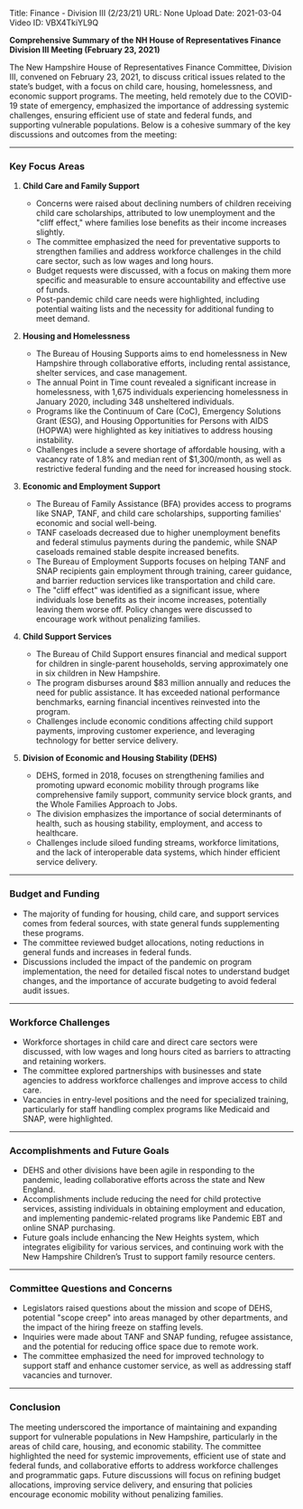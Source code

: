 Title: Finance - Division III (2/23/21)
URL: None
Upload Date: 2021-03-04
Video ID: VBX4TkiYL9Q

**Comprehensive Summary of the NH House of Representatives Finance Division III Meeting (February 23, 2021)**

The New Hampshire House of Representatives Finance Committee, Division III, convened on February 23, 2021, to discuss critical issues related to the state’s budget, with a focus on child care, housing, homelessness, and economic support programs. The meeting, held remotely due to the COVID-19 state of emergency, emphasized the importance of addressing systemic challenges, ensuring efficient use of state and federal funds, and supporting vulnerable populations. Below is a cohesive summary of the key discussions and outcomes from the meeting:

---

### **Key Focus Areas**

1. **Child Care and Family Support**  
   - Concerns were raised about declining numbers of children receiving child care scholarships, attributed to low unemployment and the "cliff effect," where families lose benefits as their income increases slightly.  
   - The committee emphasized the need for preventative supports to strengthen families and address workforce challenges in the child care sector, such as low wages and long hours.  
   - Budget requests were discussed, with a focus on making them more specific and measurable to ensure accountability and effective use of funds.  
   - Post-pandemic child care needs were highlighted, including potential waiting lists and the necessity for additional funding to meet demand.  

2. **Housing and Homelessness**  
   - The Bureau of Housing Supports aims to end homelessness in New Hampshire through collaborative efforts, including rental assistance, shelter services, and case management.  
   - The annual Point in Time count revealed a significant increase in homelessness, with 1,675 individuals experiencing homelessness in January 2020, including 348 unsheltered individuals.  
   - Programs like the Continuum of Care (CoC), Emergency Solutions Grant (ESG), and Housing Opportunities for Persons with AIDS (HOPWA) were highlighted as key initiatives to address housing instability.  
   - Challenges include a severe shortage of affordable housing, with a vacancy rate of 1.8% and median rent of $1,300/month, as well as restrictive federal funding and the need for increased housing stock.  

3. **Economic and Employment Support**  
   - The Bureau of Family Assistance (BFA) provides access to programs like SNAP, TANF, and child care scholarships, supporting families' economic and social well-being.  
   - TANF caseloads decreased due to higher unemployment benefits and federal stimulus payments during the pandemic, while SNAP caseloads remained stable despite increased benefits.  
   - The Bureau of Employment Supports focuses on helping TANF and SNAP recipients gain employment through training, career guidance, and barrier reduction services like transportation and child care.  
   - The "cliff effect" was identified as a significant issue, where individuals lose benefits as their income increases, potentially leaving them worse off. Policy changes were discussed to encourage work without penalizing families.  

4. **Child Support Services**  
   - The Bureau of Child Support ensures financial and medical support for children in single-parent households, serving approximately one in six children in New Hampshire.  
   - The program disburses around $83 million annually and reduces the need for public assistance. It has exceeded national performance benchmarks, earning financial incentives reinvested into the program.  
   - Challenges include economic conditions affecting child support payments, improving customer experience, and leveraging technology for better service delivery.  

5. **Division of Economic and Housing Stability (DEHS)**  
   - DEHS, formed in 2018, focuses on strengthening families and promoting upward economic mobility through programs like comprehensive family support, community service block grants, and the Whole Families Approach to Jobs.  
   - The division emphasizes the importance of social determinants of health, such as housing stability, employment, and access to healthcare.  
   - Challenges include siloed funding streams, workforce limitations, and the lack of interoperable data systems, which hinder efficient service delivery.  

---

### **Budget and Funding**  
- The majority of funding for housing, child care, and support services comes from federal sources, with state general funds supplementing these programs.  
- The committee reviewed budget allocations, noting reductions in general funds and increases in federal funds.  
- Discussions included the impact of the pandemic on program implementation, the need for detailed fiscal notes to understand budget changes, and the importance of accurate budgeting to avoid federal audit issues.  

---

### **Workforce Challenges**  
- Workforce shortages in child care and direct care sectors were discussed, with low wages and long hours cited as barriers to attracting and retaining workers.  
- The committee explored partnerships with businesses and state agencies to address workforce challenges and improve access to child care.  
- Vacancies in entry-level positions and the need for specialized training, particularly for staff handling complex programs like Medicaid and SNAP, were highlighted.  

---

### **Accomplishments and Future Goals**  
- DEHS and other divisions have been agile in responding to the pandemic, leading collaborative efforts across the state and New England.  
- Accomplishments include reducing the need for child protective services, assisting individuals in obtaining employment and education, and implementing pandemic-related programs like Pandemic EBT and online SNAP purchasing.  
- Future goals include enhancing the New Heights system, which integrates eligibility for various services, and continuing work with the New Hampshire Children’s Trust to support family resource centers.  

---

### **Committee Questions and Concerns**  
- Legislators raised questions about the mission and scope of DEHS, potential "scope creep" into areas managed by other departments, and the impact of the hiring freeze on staffing levels.  
- Inquiries were made about TANF and SNAP funding, refugee assistance, and the potential for reducing office space due to remote work.  
- The committee emphasized the need for improved technology to support staff and enhance customer service, as well as addressing staff vacancies and turnover.  

---

### **Conclusion**  
The meeting underscored the importance of maintaining and expanding support for vulnerable populations in New Hampshire, particularly in the areas of child care, housing, and economic stability. The committee highlighted the need for systemic improvements, efficient use of state and federal funds, and collaborative efforts to address workforce challenges and programmatic gaps. Future discussions will focus on refining budget allocations, improving service delivery, and ensuring that policies encourage economic mobility without penalizing families.